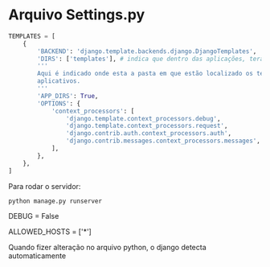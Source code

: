 # Arquivo Settings.py

```python
TEMPLATES = [
    {
        'BACKEND': 'django.template.backends.django.DjangoTemplates',
        'DIRS': ['templates'], # indica que dentro das aplicações, terá um diretório 
        '''
        Aqui é indicado onde esta a pasta em que estão localizado os templates dos 
        aplicativos.
        '''
        'APP_DIRS': True,
        'OPTIONS': {
            'context_processors': [
                'django.template.context_processors.debug',
                'django.template.context_processors.request',
                'django.contrib.auth.context_processors.auth',
                'django.contrib.messages.context_processors.messages',
            ],
        },
    },
]
```

Para rodar o servidor:

```python
python manage.py runserver

```

DEBUG = False

ALLOWED_HOSTS = ['*']

Quando fizer alteração no arquivo python, o django detecta automaticamente
